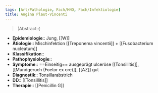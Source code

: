 ```yaml
---
tags: [Art/Pathologie, Fach/HNO, Fach/Infektiologie]
title: Angina Plaut-Vincenti
---
```

> (Abstract::)
- **Epidemiologie**:: Jung, [[W]]
- **Ätiologie**:: Mischinfektion [[Treponema vincentii]] + [[Fusobacterium nucleatum]]
- **Klassifikation**::
- **Pathophysiologie**::
- **Symptome**:: ==Einseitig== ausgeprägt ulceröse [[Tonsillitis]], [[Mundgeruch (Foetor ex ore)]], [[AZ]] gut
- **Diagnostik**:: Tonsillarabstrich
- **DD**:: [[Tonsillitis]]
- **Therapie**:: [[Penicillin G]]